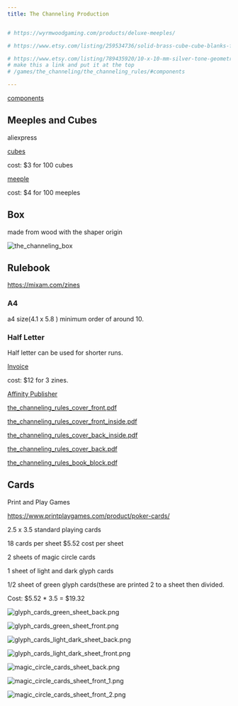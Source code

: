 ```yaml
---
title: The Channeling Production


# https://wyrmwoodgaming.com/products/deluxe-meeples/

# https://www.etsy.com/listing/259534736/solid-brass-cube-cube-blanks-findings?ga_order=most_relevant&ga_search_type=all&ga_view_type=gallery&ga_search_query=brass+1+cm+cube&ref=sr_gallery-1-1&pro=1&sts=1&content_source=86272babbfb7c9afcaff1f3cdf633ef7f316ee6f%253A259534736&organic_search_click=1&variation0=1453364560

# https://www.etsy.com/listing/789435920/10-x-10-mm-silver-tone-geometric-solid?ga_order=most_relevant&ga_search_type=all&ga_view_type=gallery&ga_search_query=1+cm+cube+metal&ref=sc_gallery-1-4&pro=1&sts=1&search_preloaded_img=1&plkey=df4ee9e5ce8c442f302e9dde464b237f99949573%3A789435920
# make this a link and put it at the top
# /games/the_channeling/the_channeling_rules/#components

---
```


[components]( /games/the_channeling/the_channeling_rules/#components)


## Meeples and Cubes

aliexpress

[cubes](https://www.aliexpress.us/item/2251832839371497.html?spm=a2g0o.order_list.order_list_main.4.3df31802qGkckA&gatewayAdapt=glo2usa)

cost: $3 for 100 cubes

[meeple](https://www.aliexpress.us/item/2255800298606706.html?spm=a2g0o.order_list.order_list_main.10.3df31802qGkckA&gatewayAdapt=glo2usa)

cost: $4 for 100 meeples

## Box

made from wood with the shaper origin

![the_channeling_box](/games/the_channeling/the_channeling_box.svg) 

## Rulebook

https://mixam.com/zines

### A4 

a4 size(4.1 x 5.8 ) minimum order of around 10. 

### Half Letter

Half letter can be used for shorter runs. 

[Invoice](/games/the_channeling/mixam_zine_invoice.pdf) 

cost: $12 for 3 zines.

[Affinity Publisher](/games/the_channeling/the_channeling_rules.afpub) 

[the_channeling_rules_cover_front.pdf](/games/the_channeling/the_channeling_rules_cover_front.pdf) 

[the_channeling_rules_cover_front_inside.pdf](/games/the_channeling/the_channeling_rules_cover_front_inside.pdf) 

[the_channeling_rules_cover_back_inside.pdf](/games/the_channeling/the_channeling_rules_cover_back_inside.pdf) 

[the_channeling_rules_cover_back.pdf](/games/the_channeling/the_channeling_rules_cover_back.pdf) 

[the_channeling_rules_book_block.pdf](/games/the_channeling/the_channeling_rules_book_block.pdf) 


## Cards

Print and Play Games

https://www.printplaygames.com/product/poker-cards/

2.5 x 3.5 standard playing cards

18 cards per sheet $5.52 cost per sheet

2 sheets of magic circle cards

1 sheet of light and dark glyph cards

1/2 sheet of green glyph cards(these are printed 2 to a sheet then divided.

Cost: $5.52 * 3.5 = $19.32



![glyph_cards_green_sheet_back.png](/games/the_channeling/glyph_cards_green_sheet_back.png)

![glyph_cards_green_sheet_front.png](/games/the_channeling/glyph_cards_green_sheet_front.png)

![glyph_cards_light_dark_sheet_back.png](/games/the_channeling/glyph_cards_light_dark_sheet_back.png)

![glyph_cards_light_dark_sheet_front.png](/games/the_channeling/glyph_cards_light_dark_sheet_front.png)

![magic_circle_cards_sheet_back.png](/games/the_channeling/magic_circle_cards_sheet_back.png)

![magic_circle_cards_sheet_front_1.png](/games/the_channeling/magic_circle_cards_sheet_front_1.png)

![magic_circle_cards_sheet_front_2.png](/games/the_channeling/magic_circle_cards_sheet_front_2.png)
